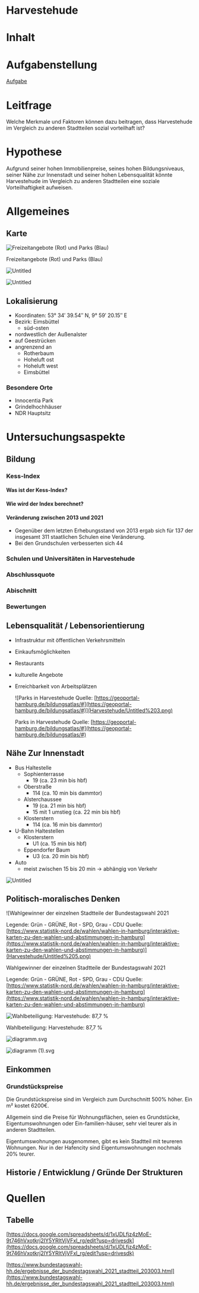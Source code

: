# Harvestehude

# Inhalt

# Aufgabenstellung

[Aufgabe](Harvestehude/Aufgabe.md)

# Leitfrage

Welche Merkmale und Faktoren können dazu beitragen, dass Harvestehude im Vergleich zu anderen Stadtteilen sozial vorteilhaft ist?

# Hypothese

Aufgrund seiner hohen Immobilienpreise, seines hohen Bildungsniveaus, seiner Nähe zur Innenstadt und seiner hohen Lebensqualität könnte Harvestehude im Vergleich zu anderen Stadtteilen eine soziale Vorteilhaftigkeit aufweisen.

# Allgemeines

## Karte

![Freizeitangebote (Rot) und Parks (Blau)](Harvestehude/Untitled.png)

Freizeitangebote (Rot) und Parks (Blau)

![Untitled](Harvestehude/Untitled%201.png)

![Untitled](Harvestehude/Untitled%202.png)

## Lokalisierung

- Koordinaten: 53° 34′ 39.54″ N, 9° 59′ 20.15″ E
- Bezirk: Eimsbüttel
    - süd-osten
- nordwestlich der Außenalster
- auf Geestrücken
- angrenzend an
    - Rotherbaum
    - Hoheluft ost
    - Hoheluft west
    - Eimsbüttel

### Besondere Orte

- Innocentia Park
- Grindelhochhäuser
- NDR Hauptsitz

# Untersuchungsaspekte

## Bildung

### Kess-Index

#### Was ist der Kess-Index?

#### Wie wird der Index berechnet?

#### Veränderung zwischen 2013 und 2021
- Gegenüber dem letzten Erhebungsstand von 2013 ergab sich für 137 der insgesamt 311 staatlichen Schulen eine Veränderung.
- Bei den Grundschulen verbesserten sich 44

### Schulen und Universitäten in Harvestehude

### Abschlussquote

### Abischnitt

### Bewertungen

## Lebensqualität / Lebensorientierung

- Infrastruktur mit öffentlichen Verkehrsmitteln
- Einkaufsmöglichkeiten
- Restaurants
- kulturelle Angebote
- Erreichbarkeit von Arbeitsplätzen
    
    ![Parks in Harvestehude
    Quelle: [https://geoportal-hamburg.de/bildungsatlas/#](https://geoportal-hamburg.de/bildungsatlas/#)](Harvestehude/Untitled%203.png)
    
    Parks in Harvestehude
    Quelle: [https://geoportal-hamburg.de/bildungsatlas/#](https://geoportal-hamburg.de/bildungsatlas/#)
    

## Nähe Zur Innenstadt

- Bus Haltestelle
    - Sophienterrasse
        - 19 (ca. 23 min bis hbf)
    - Oberstraße
        - 114 (ca. 10 min bis dammtor)
    - Alsterchaussee
        - 19 (ca. 21 min bis  hbf)
        - 15 mit 1 umstieg (ca. 22 min bis hbf)
    - Klosterstern
        - 114 (ca. 16 min bis  dammtor)
- U-Bahn Haltestellen
    - Klosterstern
        - U1 (ca. 15 min bis hbf)
    - Eppendorfer Baum
        - U3 (ca. 20 min bis hbf)
- Auto
    - meist zwischen 15 bis 20 min → abhängig von Verkehr

![Untitled](Harvestehude/Untitled%204.png)

## Politisch-moralisches Denken

![Wahlgewinner der einzelnen Stadtteile der Bundestagswahl 2021

Legende: Grün - GRÜNE, Rot - SPD, Grau - CDU
Quelle: [https://www.statistik-nord.de/wahlen/wahlen-in-hamburg/interaktive-karten-zu-den-wahlen-und-abstimmungen-in-hamburg](https://www.statistik-nord.de/wahlen/wahlen-in-hamburg/interaktive-karten-zu-den-wahlen-und-abstimmungen-in-hamburg)](Harvestehude/Untitled%205.png)

Wahlgewinner der einzelnen Stadtteile der Bundestagswahl 2021

Legende: Grün - GRÜNE, Rot - SPD, Grau - CDU
Quelle: [https://www.statistik-nord.de/wahlen/wahlen-in-hamburg/interaktive-karten-zu-den-wahlen-und-abstimmungen-in-hamburg](https://www.statistik-nord.de/wahlen/wahlen-in-hamburg/interaktive-karten-zu-den-wahlen-und-abstimmungen-in-hamburg)

![Wahlbeteiligung: Harvestehude: 87,7 %](Harvestehude/Untitled%206.png)

Wahlbeteiligung: Harvestehude: 87,7 %

![diagramm.svg](Harvestehude/diagramm.svg)

![diagramm (1).svg](Harvestehude/diagramm_(1).svg)

## Einkommen

### Grundstückspreise

Die Grundstückspreise sind im Vergleich zum Durchschnitt 500% höher. Ein m² kostet 6200€.

Allgemein sind die Preise für Wohnungsflächen, seien es Grundstücke, Eigentumswohnungen oder Ein-familien-häuser, sehr viel teurer als in anderen Stadtteilen. 

Eigentumswohnungen ausgenommen, gibt es kein Stadtteil mit teureren Wohnungen. Nur in der Hafencity sind Eigentumswohnungen nochmals 20% teurer.

## Historie / Entwicklung / Gründe Der Strukturen

# Quellen

## Tabelle

[https://docs.google.com/spreadsheets/d/1xUDLfjz4zMoE-9t746hVxotkrj2IY5YRItVjVFxl_rg/edit?usp=drivesdk](https://docs.google.com/spreadsheets/d/1xUDLfjz4zMoE-9t746hVxotkrj2IY5YRItVjVFxl_rg/edit?usp=drivesdk)

[https://www.bundestagswahl-hh.de/ergebnisse_der_bundestagswahl_2021_stadtteil_203003.html](https://www.bundestagswahl-hh.de/ergebnisse_der_bundestagswahl_2021_stadtteil_203003.html)
